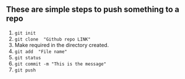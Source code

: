 
## These are simple steps to push something to a repo

1. ` git init  `
2. ` git clone  "Github repo LINK" `
3.  Make required in the directory created.
4. ` git add  "File name" `
5. ` git status `
6. ` git commit -m "This is the message" `
7. ` git push `